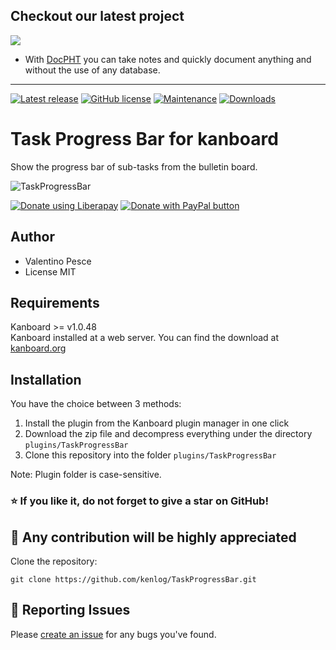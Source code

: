 ## Checkout our latest project
[![](https://raw.githubusercontent.com/docpht/docpht/master/public/assets/img/logo.png)](https://github.com/docpht/docpht)

- With [DocPHT](https://github.com/docpht/docpht) you can take notes and quickly document anything and without the use of any database.
-----------

[![Latest release](https://img.shields.io/github/release/kenlog/TaskProgressBar.svg)](https://github.com/kenlog/TaskProgressBar/releases)
[![GitHub license](https://img.shields.io/github/license/Naereen/StrapDown.js.svg)](https://github.com/kenlog/TaskProgressBar/blob/master/LICENSE)
[![Maintenance](https://img.shields.io/badge/Maintained%3F-yes-green.svg)](https://github.com/kenlog/TaskProgressBar/graphs/contributors)
[![Downloads](https://img.shields.io/github/downloads/kenlog/TaskProgressBar/total.svg)](https://github.com/kenlog/TaskProgressBar/releases)

# Task Progress Bar for kanboard
Show the progress bar of sub-tasks from the bulletin board.

![TaskProgressBar](https://user-images.githubusercontent.com/11728231/107194347-352ad880-69f0-11eb-87fc-5ff1846b062d.png)

<noscript><a href="https://liberapay.com/kenlog/donate"><img alt="Donate using Liberapay" src="https://liberapay.com/assets/widgets/donate.svg"></a></noscript>
<a href="https://paypal.me/kenlog"><img src="https://www.paypalobjects.com/en_US/i/btn/btn_donate_SM.gif" border="0" name="submit" title="PayPal - The safer, easier way to pay online!" alt="Donate with PayPal button" /></a>

Author
------------
- Valentino Pesce
- License MIT

Requirements
------------
Kanboard >= v1.0.48  
Kanboard installed at a web server.
You can find the download at [kanboard.org](https://kanboard.org/)

Installation
------------
You have the choice between 3 methods:

1. Install the plugin from the Kanboard plugin manager in one click
2. Download the zip file and decompress everything under the directory `plugins/TaskProgressBar`
3. Clone this repository into the folder `plugins/TaskProgressBar`

Note: Plugin folder is case-sensitive.

### :star: If you like it, do not forget to give a star on GitHub!

:construction_worker: Any contribution will be highly appreciated
------------
Clone the repository: 
```console 
git clone https://github.com/kenlog/TaskProgressBar.git
```
:bug: Reporting Issues
------------
Please [create an issue](https://github.com/kenlog/TaskProgressBar/issues) for any bugs you've found.
